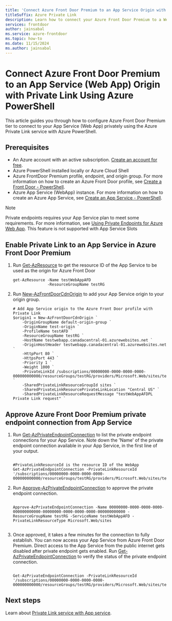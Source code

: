 ```yaml
---
title: 'Connect Azure Front Door Premium to an App Service Origin with Private Link Using Azure PowerShell'
titleSuffix: Azure Private Link
description: Learn how to connect your Azure Front Door Premium to a WebApp privately using Azure PowerShell.
services: frontdoor
author: jainsabal
ms.service: azure-frontdoor
ms.topic: how-to
ms.date: 11/15/2024
ms.author: jainsabal
---
```


# Connect Azure Front Door Premium to an App Service (Web App) Origin with Private Link Using Azure PowerShell

This article guides you through how to configure Azure Front Door Premium tier to connect to your App Service (Web App) privately using the Azure Private Link service with Azure PowerShell.

## Prerequisites

- An Azure account with an active subscription. [Create an account for free](https://azure.microsoft.com/free/?WT.mc_id=A261C142F).
- Azure PowerShell installed locally or Azure Cloud Shell
- Azure FrontDoor Premium profile, endpoint, and origin group. For more information on how to create an Azure Front Door profile, see [Create a Front Door - PowerShell](../create-front-door-powershell.md).
- Azure App Service (WebApp) instance. For more information on how to create an Azure App Service, see [Create an App Service - PowerShell](../../app-service/quickstart-dotnetcore.md?tabs=net80&pivots=development-environment-ps).

> [!NOTE]
> Private endpoints requires your App Service plan to meet some requirements. For more information, see [Using Private Endpoints for Azure Web App](../../app-service/networking/private-endpoint.md).
> This feature is not supported with App Service Slots

## Enable Private Link to an App Service in Azure Front Door Premium

1. Run [Get-AzResource](/powershell/module/az.resources/get-azresource) to get the resource ID of the App Service to be used as the origin for Azure Front Door

    ```azurepowershell-interactive
    get-AzResource -Name testWebAppAFD 
                   -ResourceGroupName testRG
    
    ```

2. Run [New-AzFrontDoorCdnOrigin](/powershell/module/az.cdn/new-azfrontdoorcdnorigin) to add your App Service origin to your origin group.

    ```azurepowershell-interactive
    # Add App Service origin to the Azure Front Door profile with Private Link
    $origin1 = New-AzFrontDoorCdnOrigin `
        -OriginGroupName default-origin-group `
        -OriginName test-origin `
        -ProfileName testAFD `
        -ResourceGroupName testRG `
        -HostName testwebapp.canadacentral-01.azurewebsites.net `
        -OriginHostHeader testwebapp.canadacentral-01.azurewebsites.net `
        -HttpPort 80 `
        -HttpsPort 443 `
        -Priority 1 `
        -Weight 1000 `
        -PrivateLinkId /subscriptions/00000000-0000-0000-0000-000000000000/resourceGroups/testRG/providers/Microsoft.Web/sites/testWebAppAFD `
        -SharedPrivateLinkResourceGroupId sites `
        -SharedPrivateLinkResourcePrivateLinkLocation "Central US" `
        -SharedPrivateLinkResourceRequestMessage "testWebAppAFDPL Private Link request" `
    
    ```

## Approve Azure Front Door Premium private endpoint connection from App Service

1. Run [Get-AzPrivateEndpointConnection](/powershell/module/az.network/get-azprivateendpointconnection) to list the private endpoint connections for your App Service. Note down the 'Name' of the private endpoint connection available in your App Service, in the first line of your output.

    ```azurepowershell-interactive
    
    #PrivateLinkResourceId is the resource ID of the WebApp
    Get-AzPrivateEndpointConnection -PrivateLinkResourceId '/subscriptions/00000000-0000-0000-0000-000000000000/resourceGroups/testRG/providers/Microsoft.Web/sites/testWebAppAFD'
    
    ```

2. Run [Approve-AzPrivateEndpointConnection](/powershell/module/az.network/approve-azprivateendpointconnection) to approve the private endpoint connection.

    ```azurepowershell-interactive
    
    Approve-AzPrivateEndpointConnection -Name 00000000-0000-0000-0000-000000000000-00000000-0000-0000-0000-000000000000 -ResourceGroupName testRG -ServiceName testWebAppAFD -PrivateLinkResourceType Microsoft.Web/sites
        
    ```

3. Once approved, it takes a few minutes for the connection to fully establish. You can now access your App Service from Azure Front Door Premium. Direct access to the App Service from the public internet gets disabled after private endpoint gets enabled. Run [Get-AzPrivateEndpointConnection](/powershell/module/az.network/get-azprivateendpointconnection) to verify the status of the private endpoint connection.

    ```azurepowershell-interactive
    
    Get-AzPrivateEndpointConnection -PrivateLinkResourceId '/subscriptions/00000000-0000-0000-0000-000000000000/resourceGroups/testRG/providers/Microsoft.Web/sites/testWebAppAFD'
    
    ```

## Next steps

Learn about [Private Link service with App service](../../app-service/networking/private-endpoint.md).